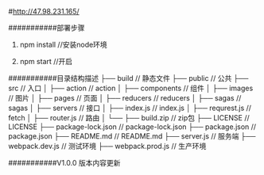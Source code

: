 #http://47.98.231.165/

###########部署步骤
1. npm install //安装node环境

2. npm start //开启


###########目录结构描述
├── build                       // 静态文件
├── public                      // 公共
├── src                         // 入口
│   ├── action                  // action
│   ├── components              // 组件
│   ├── images                  // 图片
│   ├── pages                   // 页面
│   ├── reducers                // reducers
│   ├── sagas                   // sagas
│   ├── servers                 // 接口
│   ├── index.js                // index.js
│   ├── requrest.js             // fetch
│   ├── router.js               // 路由
│   └── 
├── build.zip                   // zip包
├── LICENSE                     // LICENSE 
├── package-lock.json           // package-lock.json
├── package.json                // package.json
├── README.md                   // README.md
├── server.js                   // 服务端
├── webpack.dev.js              // 测试环境
├── webpack.prod.js             // 生产环境

###########V1.0.0 版本内容更新